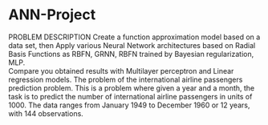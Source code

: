 # ANN-Project
PROBLEM DESCRIPTION
Create a function approximation model based on a data set, then Apply various Neural Network architectures based on Radial Basis Functions as RBFN, GRNN, RBFN trained by Bayesian regularization, MLP.  
Compare you obtained results with Multilayer perceptron and Linear regression models. 
The problem of the international airline passengers prediction problem. This is a problem where given a year and a month, the task is to predict the number of international airline passengers in units of 1000. The data ranges from January 1949 to December 1960 or 12 years, with 144 observations.
 
